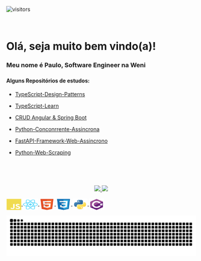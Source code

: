 ![visitors](http://estruyf-github.azurewebsites.net/api/VisitorHit?user=pauloabreu&repo=pauloabreu&countColorcountColor)
 <br><br><br>

# Olá, seja muito bem vindo(a)!
### Meu nome é Paulo, Software Engineer na Weni
### 

#### Alguns Repositórios de estudos:
* [TypeScript-Design-Patterns](https://github.com/pauloabreu/TypeScript-Design-Patterns)
* [TypeScript-Learn](https://github.com/pauloabreu/TypeScript-Learn)
* [CRUD Angular & Spring Boot](https://github.com/pauloabreu/CRUD-Angular-SpringBoot)


* [Python-Conconrrente-Assincrona](https://github.com/pauloabreu/Python-Conconrrente-Assincrona)
* [FastAPI-Framework-Web-Assincrono](https://github.com/pauloabreu/FastAPI-framework-web-assincrono)
* [Python-Web-Scraping ](https://github.com/pauloabreu/Python-Web-Scraping) <br><br>


<br><br>

<div align="center">
  <a href="https://github.com/pauloabreu">
  <img height="180em" src="https://github-readme-stats.vercel.app/api?username=pauloabreu&show_icons=true&theme=dracula&include_all_commits=true&count_private=true"/>
  <img height="180em" src="https://github-readme-stats.vercel.app/api/top-langs/?username=pauloabreu&layout=compact&langs_count=7&theme=dracula"/>
</div>
<div style="display: inline_block"><br>
  <img align="center" alt="Js" height="30" width="40" src="https://raw.githubusercontent.com/devicons/devicon/master/icons/javascript/javascript-plain.svg">
  <img align="center" alt="React" height="30" width="40" src="https://raw.githubusercontent.com/devicons/devicon/master/icons/react/react-original.svg">
  <img align="center" alt="HTML" height="30" width="40" src="https://raw.githubusercontent.com/devicons/devicon/master/icons/html5/html5-original.svg">
  <img align="center" alt="CSS" height="30" width="40" src="https://raw.githubusercontent.com/devicons/devicon/master/icons/css3/css3-original.svg">
  <img align="center" alt="Python" height="30" width="40" src="https://raw.githubusercontent.com/devicons/devicon/master/icons/python/python-original.svg">
  <img align="center" alt="Csharp" height="30" width="40" src="https://raw.githubusercontent.com/devicons/devicon/master/icons/csharp/csharp-original.svg">
</div>
 
 
  ![Snake animation](https://github.com/pauloabreu/pauloabreu/blob/output/github-contribution-grid-snake.svg)

